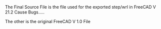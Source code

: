 The Final Source File is the file used for the exported step/wrl in FreeCAD V 21.2 Cause Bugs.....

The other is the original FreeCAD V 1.0 File
